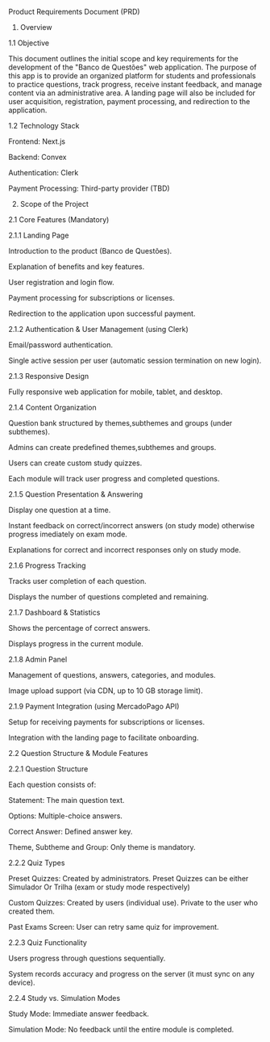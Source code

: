 Product Requirements Document (PRD)

1. Overview

1.1 Objective

This document outlines the initial scope and key requirements for the
development of the "Banco de Questões" web application. The purpose of this app
is to provide an organized platform for students and professionals to practice
questions, track progress, receive instant feedback, and manage content via an
administrative area. A landing page will also be included for user acquisition,
registration, payment processing, and redirection to the application.

1.2 Technology Stack

Frontend: Next.js

Backend: Convex

Authentication: Clerk

Payment Processing: Third-party provider (TBD)

2. Scope of the Project

2.1 Core Features (Mandatory)

2.1.1 Landing Page

Introduction to the product (Banco de Questões).

Explanation of benefits and key features.

User registration and login flow.

Payment processing for subscriptions or licenses.

Redirection to the application upon successful payment.

2.1.2 Authentication & User Management (using Clerk)

Email/password authentication.

Single active session per user (automatic session termination on new login).

2.1.3 Responsive Design

Fully responsive web application for mobile, tablet, and desktop.

2.1.4 Content Organization

Question bank structured by themes,subthemes and groups (under subthemes).

Admins can create predefined themes,subthemes and groups.

Users can create custom study quizzes.

Each module will track user progress and completed questions.

2.1.5 Question Presentation & Answering

Display one question at a time.

Instant feedback on correct/incorrect answers (on study mode) otherwise progress
imediately on exam mode.

Explanations for correct and incorrect responses only on study mode.

2.1.6 Progress Tracking

Tracks user completion of each question.

Displays the number of questions completed and remaining.

2.1.7 Dashboard & Statistics

Shows the percentage of correct answers.

Displays progress in the current module.

2.1.8 Admin Panel

Management of questions, answers, categories, and modules.

Image upload support (via CDN, up to 10 GB storage limit).

2.1.9 Payment Integration (using MercadoPago API)

Setup for receiving payments for subscriptions or licenses.

Integration with the landing page to facilitate onboarding.

2.2 Question Structure & Module Features

2.2.1 Question Structure

Each question consists of:

Statement: The main question text.

Options: Multiple-choice answers.

Correct Answer: Defined answer key.

Theme, Subtheme and Group: Only theme is mandatory.

2.2.2 Quiz Types

Preset Quizzes: Created by administrators. Preset Quizzes can be either
Simulador Or Trilha (exam or study mode respectively)

Custom Quizzes: Created by users (individual use). Private to the user who
created them.

Past Exams Screen: User can retry same quiz for improvement.

2.2.3 Quiz Functionality

Users progress through questions sequentially.

System records accuracy and progress on the server (it must sync on any device).

2.2.4 Study vs. Simulation Modes

Study Mode: Immediate answer feedback.

Simulation Mode: No feedback until the entire module is completed.
